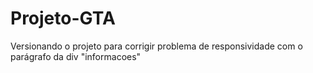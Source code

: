 # Projeto-GTA
 Versionando o projeto para corrigir problema de responsividade com o parágrafo da div "informacoes"
